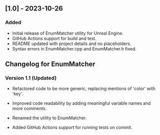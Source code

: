 ## [1.0] - 2023-10-26

### Added
- Initial release of EnumMatcher utility for Unreal Engine.
- GitHub Actions support for build and test.
- README updated with project details and no placeholders.
- Syntax errors in EnumMatcher.cpp and EnumMatcher.h fixed.


## Changelog for EnumMatcher

### Version 1.1 (Updated)
- Refactored code to be more generic, replacing mentions of 'color' with 'key'.
- Improved code readability by adding meaningful variable names and more comments.

- Renamed the utility to EnumMatcher.
- Added GitHub Actions support for running tests on commit.